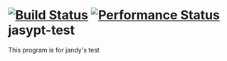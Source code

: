 [![Build Status](https://travis-ci.org/jcooky/jasypt-test.svg?branch=master)](https://travis-ci.org/jcooky/jasypt-test)
[![Performance Status](http://jandy.io/repos/jcooky/jasypt-test/master.svg?test=1)](http://jandy.io/repos/jcooky/jasypt-test)
jasypt-test
===
This program is for jandy's test

